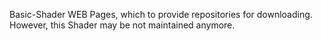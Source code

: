Basic-Shader WEB Pages, which to provide repositories for downloading.
However, this Shader may be not maintained anymore.
